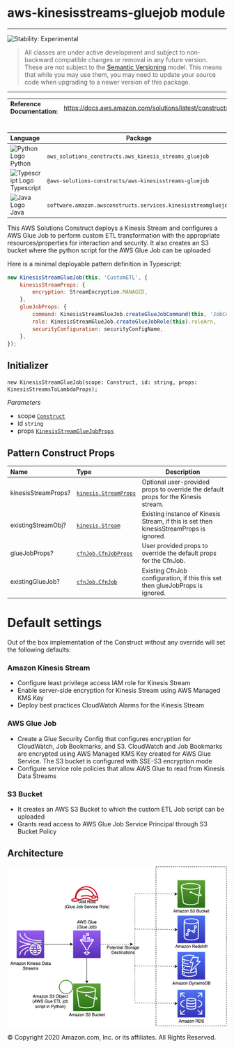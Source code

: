 # aws-kinesisstreams-gluejob module

<!--BEGIN STABILITY BANNER-->

---

![Stability: Experimental](https://img.shields.io/badge/stability-Experimental-important.svg?style=for-the-badge)

> All classes are under active development and subject to non-backward compatible changes or removal in any
> future version. These are not subject to the [Semantic Versioning](https://semver.org/) model.
> This means that while you may use them, you may need to update your source code when upgrading to a newer version of this package.

---

<!--END STABILITY BANNER-->

| **Reference Documentation**: | <span style="font-weight: normal">https://docs.aws.amazon.com/solutions/latest/constructs/</span> |
| :--------------------------- | :------------------------------------------------------------------------------------------------ |

<div style="height:8px"></div>

| **Language**                                                                                   | **Package**                                                   |
| :--------------------------------------------------------------------------------------------- | ------------------------------------------------------------- |
| ![Python Logo](https://docs.aws.amazon.com/cdk/api/latest/img/python32.png) Python             | `aws_solutions_constructs.aws_kinesis_streams_gluejob`        |
| ![Typescript Logo](https://docs.aws.amazon.com/cdk/api/latest/img/typescript32.png) Typescript | `@aws-solutions-constructs/aws-kinesisstreams-gluejob`        |
| ![Java Logo](https://docs.aws.amazon.com/cdk/api/latest/img/java32.png) Java                   | `software.amazon.awsconstructs.services.kinesisstreamgluejob` |

This AWS Solutions Construct deploys a Kinesis Stream and configures a AWS Glue Job to perform custom ETL transformation with the appropriate resources/properties for interaction and security. It also creates an S3 bucket where the python script for the AWS Glue Job can be uploaded

Here is a minimal deployable pattern definition in Typescript:

```javascript
new KinesisStreamGlueJob(this, 'CustomETL', {
    kinesisStreamProps: {
        encryption: StreamEncryption.MANAGED,
    },
    glueJobProps: {
        command: KinesisStreamGlueJob.createGlueJobCommand(this, 'JobCommanda', '3'),
        role: KinesisStreamGlueJob.createGlueJobRole(this).roleArn,
        securityConfiguration: securityConfigName,
    },
});
```

## Initializer

```text
new KinesisStreamGlueJob(scope: Construct, id: string, props: KinesisStreamsToLambdaProps);
```

_Parameters_

-   scope [`Construct`](https://docs.aws.amazon.com/cdk/api/latest/docs/@aws-cdk_core.Construct.html)
-   id `string`
-   props [`KinesisStreamGlueJobProps`](#pattern-construct-props)

## Pattern Construct Props

| **Name**            | **Type**                                                                                                       | **Description**                                                                         |
| :------------------ | :------------------------------------------------------------------------------------------------------------- | --------------------------------------------------------------------------------------- |
| kinesisStreamProps? | [`kinesis.StreamProps`](https://docs.aws.amazon.com/cdk/api/latest/docs/@aws-cdk_aws-kinesis.StreamProps.html) | Optional user-provided props to override the default props for the Kinesis stream.      |
| existingStreamObj?  | [`kinesis.Stream`](https://docs.aws.amazon.com/cdk/api/latest/docs/@aws-cdk_aws-kinesis.Stream.html)           | Existing instance of Kinesis Stream, if this is set then kinesisStreamProps is ignored. |
| glueJobProps?       | [`cfnJob.CfnJobProps`](https://docs.aws.amazon.com/cdk/api/latest/docs/@aws-cdk_aws-glue.CfnJobProps.html)     | User provided props to override the default props for the CfnJob.                       |
| existingGlueJob?    | [`cfnJob.CfnJob`](https://docs.aws.amazon.com/cdk/api/latest/docs/@aws-cdk_aws-glue.CfnJob.html)               | Existing CfnJob configuration, if this this set then glueJobProps is ignored.           |

# Default settings

Out of the box implementation of the Construct without any override will set the following defaults:

### Amazon Kinesis Stream

-   Configure least privilege access IAM role for Kinesis Stream
-   Enable server-side encryption for Kinesis Stream using AWS Managed KMS Key
-   Deploy best practices CloudWatch Alarms for the Kinesis Stream

### AWS Glue Job

-   Create a Glue Security Config that configures encryption for CloudWatch, Job Bookmarks, and S3. CloudWatch and Job Bookmarks are encrypted using AWS Managed KMS Key created for AWS Glue Service. The S3 bucket is configured with SSE-S3 encryption mode
-   Configure service role policies that allow AWS Glue to read from Kinesis Data Streams

### S3 Bucket

-   It creates an AWS S3 Bucket to which the custom ETL Job script can be uploaded
-   Grants read access to AWS Glue Job Service Principal through S3 Bucket Policy

## Architecture

![Architecture Diagram](architecture.png)

&copy; Copyright 2020 Amazon.com, Inc. or its affiliates. All Rights Reserved.
